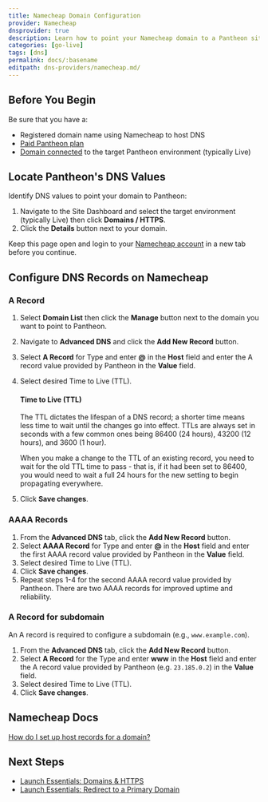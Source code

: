 ```yaml
---
title: Namecheap Domain Configuration
provider: Namecheap
dnsprovider: true
description: Learn how to point your Namecheap domain to a Pantheon site.
categories: [go-live]
tags: [dns]
permalink: docs/:basename
editpath: dns-providers/namecheap.md/
---
```

## Before You Begin
Be sure that you have a:

- Registered domain name using Namecheap to host DNS
- [Paid Pantheon plan](/guides/launch/plans)
- [Domain connected](/guides/launch/domains) to the target Pantheon environment (typically Live)

## Locate Pantheon's DNS Values
Identify DNS values to point your domain to Pantheon:

1. Navigate to the Site Dashboard and select the target environment (typically <span class="glyphicons glyphicons-cardio"></span> Live) then click **<span class="glyphicons glyphicons-global"></span> Domains / HTTPS**.
1. Click the **Details** button next to your domain.

Keep this page open and login to your [Namecheap account](https://www.namecheap.com/myaccount/login.aspx) in a new tab before you continue.

## Configure DNS Records on Namecheap

### A Record
1. Select **Domain List** then click the **Manage** button next to the domain you want to point to Pantheon.
1. Navigate to **Advanced DNS** and click the **Add New Record** button.
1. Select **A Record** for Type and enter **@** in the **Host** field and enter the A record value provided by Pantheon in the **Value** field.
1. Select desired Time to Live (TTL).

    <Accordion title="Learn More" id="ttl" icon="info-sign">

    #### Time to Live (TTL)

    The TTL dictates the lifespan of a DNS record; a shorter time means less time to wait until the changes go into effect. TTLs are always set in seconds with a few common ones being 86400 (24 hours),  43200 (12 hours), and 3600 (1 hour).

    When you make a change to the TTL of an existing record, you need to wait for the old TTL time to pass - that is, if it had been set to 86400, you would need to wait a full 24 hours for the new setting to begin propagating everywhere.

    </Accordion>

1. Click **Save changes**.

### AAAA Records
1. From the **Advanced DNS** tab, click the **Add New Record** button.
1. Select **AAAA Record** for Type and enter **@** in the **Host** field and enter the first AAAA record value provided by Pantheon in the **Value** field.
1. Select desired Time to Live (TTL).
1. Click **Save changes**.
1. Repeat steps 1-4 for the second AAAA record value provided by Pantheon. There are two AAAA records for improved uptime and reliability.

### A Record for subdomain
An A record is required to configure a subdomain (e.g., `www.example.com`).

1. From the **Advanced DNS** tab, click the **Add New Record** button.
1. Select **A Record** for the Type and enter **www** in the **Host** field and enter the A record value provided by Pantheon (e.g. `23.185.0.2`) in the **Value** field.
1. Select desired Time to Live (TTL).
1. Click **Save changes**.

## Namecheap Docs

[How do I set up host records for a domain?](https://www.namecheap.com/support/knowledgebase/article.aspx/434/2237/how-do-i-set-up-host-records-for-a-domain)

## Next Steps

* [Launch Essentials: Domains & HTTPS](/guides/launch/domains)
* [Launch Essentials: Redirect to a Primary Domain](/guides/launch/redirects)

